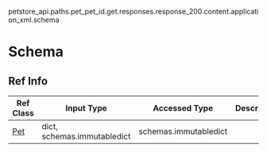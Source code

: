 petstore_api.paths.pet_pet_id.get.responses.response_200.content.application_xml.schema
# Schema

## Ref Info
Ref Class | Input Type | Accessed Type | Description
--------- | ---------- | ------------- | ------------
[Pet](pet.md) | dict, schemas.immutabledict | schemas.immutabledict |
